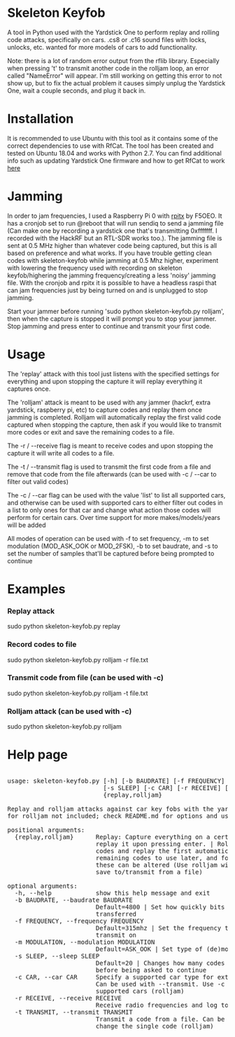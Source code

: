 # Skeleton Keyfob
A tool in Python used with the Yardstick One to perform replay and rolling code attacks, specifically on cars.
.cs8 or .c16 sound files with locks, unlocks, etc. wanted for more models of cars to add functionality.

Note: there is a lot of random error output from the rflib library.  Especially when pressing 't' to transmit another code in the rolljam loop, an error called "NameError" will appear.  I'm still working on getting this error to not show up, but to fix the actual problem it causes simply unplug the Yardstick One, wait a couple seconds, and plug it back in.

# Installation
It is recommended to use Ubuntu with this tool as it contains some of the correct dependencies to use with RfCat.  The tool has been created and tested on Ubuntu 18.04 and works with Python 2.7.  You can find additional info such as updating Yardstick One firmware and how to get RfCat to work [here](https://github.com/atlas0fd00m/rfcat)


# Jamming
In order to jam frequencies, I used a Raspberry Pi 0 with [rpitx](https://github.com/F5OEO/rpitx) by F5OEO.  It has a cronjob set to run @reboot that will run sendiq to send a jamming file (Can make one by recording a yardstick one that's transmitting 0xfffffff. I recorded with the HackRF but an RTL-SDR works too.).  The jamming file is sent at 0.5 MHz higher than whatever code being captured, but this is all based on preference and what works.  If you have trouble getting clean codes with skeleton-keyfob while jamming at 0.5 Mhz higher, experiment with lowering the frequency used with recording on skeleton keyfob/highering the jamming frequency/creating a less 'noisy' jamming file.  With the cronjob and rpitx it is possible to have a headless raspi that can jam frequencies just by being turned on and is unplugged to stop jamming.

Start your jammer before running 'sudo python skeleton-keyfob.py rolljam', then when the capture is stopped it will prompt you to stop your jammer.  Stop jamming and press enter to continue and transmit your first code. 

# Usage
The 'replay' attack with this tool just listens with the specified settings for everything and upon stopping the capture it will replay everything it captures once.

The 'rolljam' attack is meant to be used with any jammer (hackrf, extra yardstick, raspberry pi, etc) to capture codes and replay them once jamming is completed.  Rolljam will automatically replay the first valid code captured when stopping the capture, then ask if you would like to transmit more codes or exit and save the remaining codes to a file.

The -r / --receive flag is meant to receive codes and upon stopping the capture it will write all codes to a file.

The -t / --transmit flag is used to transmit the first code from a file and remove that code from the file afterwards (can be used with -c / --car to filter out valid codes)

The -c / --car flag can be used with the value 'list' to list all supported cars, and otherwise can be used with supported cars to either filter out codes in a list to only ones for that car and change what action those codes will perform for certain cars.  Over time support for more makes/models/years will be added

All modes of operation can be used with -f to set frequency, -m to set modulation (MOD_ASK_OOK or MOD_2FSK), -b to set baudrate, and -s to set the number of samples that'll be captured before being prompted to continue

# Examples
### Replay attack
sudo python skeleton-keyfob.py replay
### Record codes to file
sudo python skeleton-keyfob.py rolljam -r file.txt
### Transmit code from file (can be used with -c)
sudo python skeleton-keyfob.py rolljam -t file.txt
### Rolljam attack (can be used with -c)
sudo python skeleton-keyfob.py rolljam

# Help page
<pre>

usage: skeleton-keyfob.py [-h] [-b BAUDRATE] [-f FREQUENCY] [-m MODULATION]
                          [-s SLEEP] [-c CAR] [-r RECEIVE] [-t TRANSMIT]
                          {replay,rolljam}

Replay and rolljam attacks against car key fobs with the yardstick one. Jammer
for rolljam not included; check README.md for options and usage

positional arguments:
  {replay,rolljam}      Replay: Capture everything on a certain frequency and
                        replay it upon pressing enter. | Rolljam: Capture
                        codes and replay the first automatically. Saves
                        remaining codes to use later, and for certain cars
                        these can be altered (Use rolljam with -r or -t to
                        save to/transmit from a file)

optional arguments:
  -h, --help            show this help message and exit
  -b BAUDRATE, --baudrate BAUDRATE
                        Default=4800 | Set how quickly bits are read and
                        transferred
  -f FREQUENCY, --frequency FREQUENCY
                        Default=315mhz | Set the frequency to receive and
                        transmit on
  -m MODULATION, --modulation MODULATION
                        Default=ASK_OOK | Set type of (de)modulation
  -s SLEEP, --sleep SLEEP
                        Default=20 | Changes how many codes are captured
                        before being asked to continue
  -c CAR, --car CAR     Specify a supported car type for extra functionality.
                        Can be used with --transmit. Use -c list to see all
                        supported cars (rolljam)
  -r RECEIVE, --receive RECEIVE
                        Receive radio frequencies and log to file (rolljam)
  -t TRANSMIT, --transmit TRANSMIT
                        Transmit a code from a file. Can be used with --car to
                        change the single code (rolljam)

</pre>

